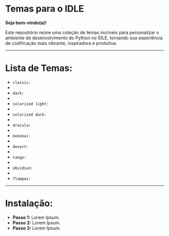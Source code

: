 # **Temas para o IDLE** 

**Seja bem-vindo(a)!** 

Este repositório reúne uma coleção de temas incríveis para personalizar o ambiente de desenvolvimento do Python no IDLE, tornando sua experiência de codificação mais vibrante, inspiradora e produtiva. 

---

# **Lista de Temas:**

* `classic:`
* 
* `dark:`
* 
* `solarized light:`
*
* `solarized dark:`
*
* `dracula:`
*
* `monokai:`
*
* `desert:`
*
* `tango:`
*
* `obsidian:`
*
* `flampas:`

---

# **Instalação:**

* **Passo 1:** Lorem Ipsum.
* **Passo 2:** Lorem Ipsum.
* **Passo 3:** Lorem Ipsum.
